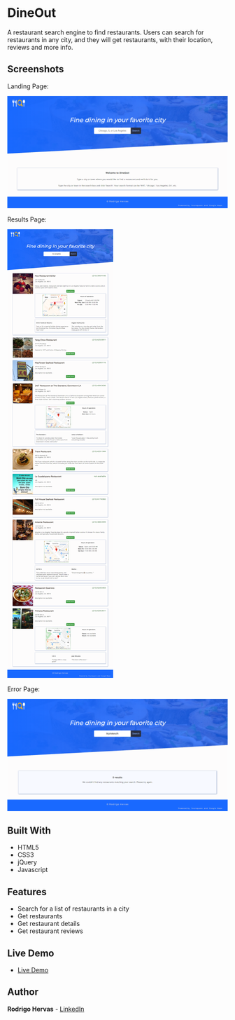 # DineOut

A restaurant search engine to find restaurants. Users can search for restaurants in any city, and they will get restaurants, with their location, reviews and more info.

## Screenshots
Landing Page:

![landing page](screenshots/landing-page.png)

Results Page:

![results page](screenshots/results-page.png)

Error Page:

![error page](screenshots/error-page.png)


## Built With

* HTML5
* CSS3
* jQuery
* Javascript


## Features

* Search for a list of restaurants in a city
* Get restaurants
* Get restaurant details
* Get restaurant reviews

## Live Demo

- [Live Demo](https://rodrigohervas.github.io/api-hack-capstone/index.html)

## Author

**Rodrigo Hervas** - [LinkedIn](https://www.linkedin.com/in/rodrigo-hervas-54037013)